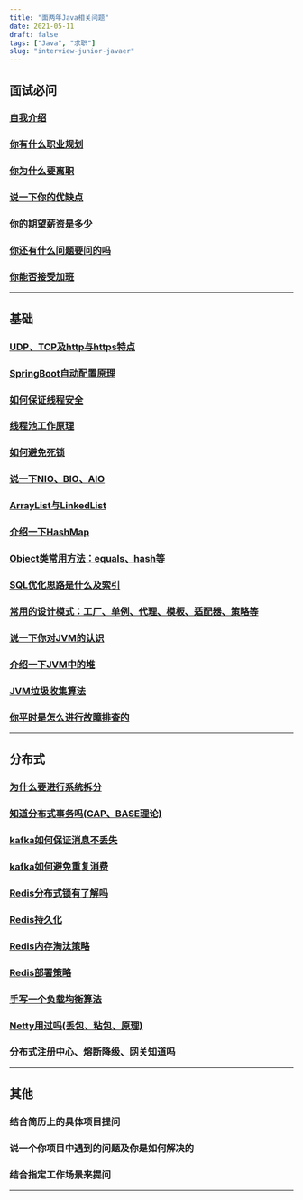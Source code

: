 ```yaml
---
title: "面两年Java相关问题"
date: 2021-05-11
draft: false
tags: ["Java", "求职"]
slug: "interview-junior-javaer"
---
```


## 面试必问
### [自我介绍](/iblog/posts/resume/interview-questions-and-answers/#自我介绍)
### [你有什么职业规划](/iblog/posts/resume/interview-questions-and-answers/#你的职业规划是什么)
### [你为什么要离职](/iblog/posts/resume/interview-questions-and-answers/#你从上一家公司离职的原因)
### [说一下你的优缺点](/iblog/posts/resume/interview-questions-and-answers/#优缺点)
### [你的期望薪资是多少](/iblog/posts/resume/interview-questions-and-answers/#面试如何谈薪资)
### [你还有什么问题要问的吗](/iblog/posts/resume/interview-questions-and-answers/#你还有什么想问的吗)
### [你能否接受加班](/iblog/posts/resume/interview-questions-and-answers/#你能否接受加班)
---


## 基础
### [UDP、TCP及http与https特点](/iblog/posts/essays/net-program-java/)
### [SpringBoot自动配置原理](/iblog/posts/spring/java-springboot/#springbootapplication原理)
### [如何保证线程安全](/iblog/posts/rookie/rookie-multi-thread/#线程安全)
### [线程池工作原理](/iblog/posts/rookie/rookie-multi-thread/#线程池)
### [如何避免死锁](/iblog/posts/rookie/rookie-multi-thread/#死锁)
### [说一下NIO、BIO、AIO](/iblog/posts/rookie/rookie-io/#io模型)
### [ArrayList与LinkedList](/iblog/posts/rookie/rookie-java-container/#arraylist)
### [介绍一下HashMap](/iblog/posts/essays/java-hashmap/)
### [Object类常用方法：equals、hash等](/iblog/posts/rookie/rookie-objectclass-methods/)
### [SQL优化思路是什么及索引](/iblog/posts/essays/sql-select-fast/#mysqlsql优化)
### [常用的设计模式：工厂、单例、代理、模板、适配器、策略等](/iblog/posts/rookie/rookie-object-oriented/#设计模式)
### [说一下你对JVM的认识](/iblog/posts/jvm/jvm-start/#jvm整体结构)
### [介绍一下JVM中的堆](/iblog/posts/jvm/jvm-heap/#堆)
### [JVM垃圾收集算法](/iblog/posts/jvm/java-garbage-collection/#垃圾回收相关算法思想)
### [你平时是怎么进行故障排查的](/iblog/posts/essays/eye-beam/#常见故障排查)
---


## 分布式
### [为什么要进行系统拆分](/iblog/posts/essays/java-small-service/#为什么要使用微服务)
### [知道分布式事务吗(CAP、BASE理论)](/iblog/posts/essays/java-transaction/)
### [kafka如何保证消息不丢失](/iblog/posts/essays/java-mq/#生产者数据可靠性保证)
### [kafka如何避免重复消费](/iblog/posts/essays/java-mq/#消费者消费数据问题)
### [Redis分布式锁有了解吗](/iblog/posts/essays/java-redis/#redis分布式锁)
### [Redis持久化](/iblog/posts/essays/java-redis/#redis持久化)
### [Redis内存淘汰策略](/iblog/posts/essays/java-redis/#redis内存淘汰策略)
### [Redis部署策略](/iblog/posts/essays/java-redis/#redis部署策略)
### [手写一个负载均衡算法](/iblog/posts/essays/java-small-service/#服务负载)
### [Netty用过吗(丢包、粘包、原理)](/iblog/posts/rookie/rookie-io/#nettyhttpsdongzlgithubionetty-handbook)
### [分布式注册中心、熔断降级、网关知道吗](/iblog/posts/essays/java-small-service/)
---


## 其他
### 结合简历上的具体项目提问
### 说一个你项目中遇到的问题及你是如何解决的
### 结合指定工作场景来提问
---

